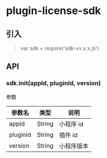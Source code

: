 # plugin-license-sdk

## 引入

> var sdk = require('sdk-vx.x.x.js')

## API

### sdk.init(appId, pluginId, version)

参数

|参数名|类型|说明|
|------|----|----|
| appId | String| 小程序 id |
| pluginId | String | 插件 id |
| version  |String| 小程序版本 |

